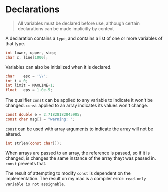 # Declarations

> All variables must be declared before use, although certain declarations
> can be made implicitly by context

A declaration contains a `type`, and contains a list of one or more 
variables of that type. 
```C
int lower, upper, step;
char c, line[1000];
```
Variables can also be initialized when it is declared.
```C
char	esc = '\\';
int	i = 0;
int	limit = MAXLINE+1;
float	eps = 1.0e-5;
```
The qualifier `const` can be applied to any variable to indicate it won't
be changed. `const` applied to an array indicates its values won't change.
```C
const double e = 2.71828182845905;
const char msg[] = "warning: ";
```
`const` can be used with array arguments to indicate the array will not be
altered.
```C
int strlen(const char[]);
```
When arrays are passed to an array, the reference is passed, so if it is 
changed, is changes the same instance of the array thayt was passed in.
`const` prevents that.

The result of attempting to modify `const` is dependent on the 
implementation. The result on my mac is a compiler error: `read-only 
variable is not assignable`.
